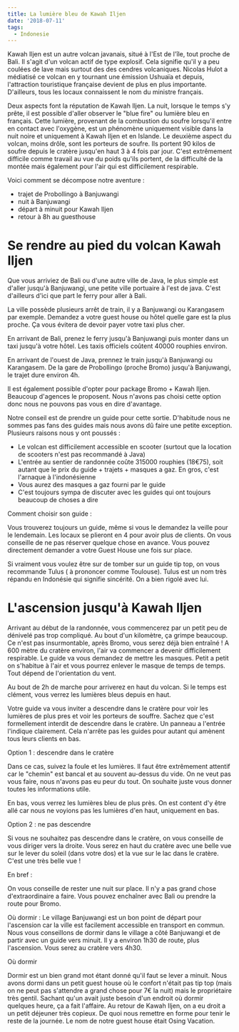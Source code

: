 ```yaml
---
title: La lumière bleu de Kawah Iljen
date: '2018-07-11'
tags:
  - Indonesie
---
```


Kawah Iljen est un autre volcan javanais, situé à l'Est de l'île, tout proche de Bali. Il s'agit d'un volcan actif de type explosif. Cela signifie qu'il y a peu coulées de lave mais surtout des des cendres volcaniques. Nicolas Hulot a médiatisé ce volcan en y tournant une émission Ushuaïa et depuis, l'attraction touristique française devient de plus en plus importante. D'ailleurs, tous les locaux connaissent le nom du ministre français.

Deux aspects font la réputation de Kawah Iljen. La nuit, lorsque le temps s'y prête, il est possible d'aller observer le "blue fire" ou lumière bleu en français. Cette lumière, provenant de la combustion du soufre lorsqu'il entre en contact avec l'oxygène, est un phénomène uniquement visible dans la nuit noire et uniquement à Kawah Iljen et en Islande. 
Le deuxième aspect du volcan, moins drôle, sont les porteurs de soufre. Ils portent 90 kilos de soufre depuis le cratère jusqu'en haut 3 à 4 fois par jour. C'est extrêmement difficile comme travail au vue du poids qu'ils portent, de la difficulté de la montée mais également pour l'air qui est difficilement respirable.

Voici comment se décompose notre aventure :
- trajet de Probollingo à Banjuwangi
- nuit à Banjuwangi
- départ à minuit pour Kawah Iljen
- retour à 8h au guesthouse

# Se rendre au pied du volcan Kawah Iljen

Que vous arriviez de Bali ou d'une autre ville de Java, le plus simple est d'aller jusqu'à Banjuwangi, une petite ville portuaire à l'est de java. C'est d'ailleurs d'ici que part le ferry pour aller à Bali.

La ville possède plusieurs arrêt de train, il y a Banjuwangi ou Karangasem par exemple. Demandez a votre guest house ou hôtel quelle gare est la plus proche. Ça vous évitera de devoir payer votre taxi plus cher.

En arrivant de Bali, prenez le ferry jusqu'à Banjuwangi puis monter dans un taxi jusqu'à votre hôtel. Les taxis officiels coûtent 40000 rouphies environ.

En arrivant de l'ouest de Java, prennez le train jusqu'à Banjuwangi ou Karangasem.  De la gare de Probollingo (proche Bromo) jusqu'à Banjuwangi, le trajet dure environ 4h.

Il est également possible d'opter pour package Bromo + Kawah Iljen. Beaucoup d'agences le proposent. Nous n'avons pas choisi cette option donc nous ne pouvons pas vous en dire d'avantage.





Notre conseil est de prendre un guide pour cette sortie. D'habitude nous ne sommes pas fans des guides mais nous avons dû faire une petite exception. Plusieurs raisons nous y ont poussés :

- Le volcan est difficilement accessible en scooter (surtout que la location de scooters n'est pas recommandé à Java)
- L'entrée au sentier de randonnée coûte 315000 rouphies (18€75), soit autant que le prix du guide + trajets + masques a gaz. En gros, c'est l'arnaque à l'indonésienne
- Vous aurez des masques a gaz fourni par le guide
- C'est toujours sympa de discuter avec les guides qui ont toujours beaucoup de choses a dire





Comment choisir son guide :

Vous trouverez toujours un guide, même si vous le demandez la veille pour le lendemain. Les locaux se plieront en 4 pour avoir plus de clients. On vous conseille de ne pas réserver quelque chose en avance. Vous pouvez directement demander a votre Guest House une fois sur place.

Si vraiment vous voulez être sur de tomber sur un guide tip top, on vous recommande Tulus ( à prononcer comme Toulouse). Tulus est un nom très répandu en Indonésie qui signifie sincérité. On a bien rigolé avec lui.


# L'ascension jusqu'à Kawah Iljen

Arrivant au début de la randonnée, vous commencerez par un petit peu de dénivelé pas trop compliqué. Au bout d'un kilomètre, ça grimpe beaucoup. Ce n'est pas insurmontable, après Bromo, vous serez déjà bien entraîné ! A 600 mètre du cratère environ, l'air va commencer a devenir difficilement respirable. Le guide va vous demandez de mettre les masques. Petit a petit on s'habitue à l'air et vous pourrez enlever le masque de temps de temps. Tout dépend de l'orientation du vent.

Au bout de 2h de marche pour arriverez en haut du volcan. Si le temps est clément, vous verrez les lumières bleus depuis en haut.

Votre guide va vous inviter a descendre dans le cratère pour voir les lumières de plus pres et voir les porteurs de souffre. Sachez que c'est formellement interdit de descendre dans le cratère. Un panneau a l'entrée l'indique clairement. Cela n'arrête pas les guides pour autant qui amènent tous leurs clients en bas.

Option 1 : descendre dans le cratère

Dans ce cas, suivez la foule et les lumières. Il faut être extrêmement attentif car le "chemin" est bancal et au souvent au-dessus du vide. On ne veut pas vous faire, nous n'avons pas eu peur du tout. On souhaite juste vous donner toutes les informations utile.

En bas, vous verrez les lumières bleu de plus près. On est content d'y être allé car nous ne voyions pas les lumières d'en haut, uniquement en bas.

Option 2 : ne pas descendre

Si vous ne souhaitez pas descendre dans le cratère, on vous conseille de vous diriger vers la droite. Vous serez en haut du cratère avec une belle vue sur le lever du soleil (dans votre dos) et la vue sur le lac dans le cratère. C'est une très belle vue !

En bref :

On vous conseille de rester une nuit sur place. Il n'y a pas grand chose d'extraordinaire a faire. Vous pouvez enchaîner avec Bali ou prendre la route pour Bromo.

Où dormir :
Le village Banjuwangi est un bon point de départ pour l'ascension car la ville est facilement accessible en transport en commun.
Nous vous conseillons de dormir dans le village a côté Banjuwangi et de partir avec un guide vers minuit. Il y a environ 1h30 de route, plus l'ascension. Vous serez au cratère vers 4h30.

Où dormir

Dormir est un bien grand mot étant donné qu'il faut se lever a minuit. Nous avons dormi dans un petit guest house où le confort n'était pas tip top (mais on ne peut pas s'attendre a grand chose pour 7€ la nuit) mais le propriétaire très gentil. Sachant qu'un avait juste besoin d'un endroit où dormir quelques heure, ça a fait l'affaire. Au retour de Kawah Iljen, on a eu droit a un petit déjeuner très copieux. De quoi nous remettre en forme pour tenir le reste de la journée. Le nom de notre guest house était Osing Vacation.
